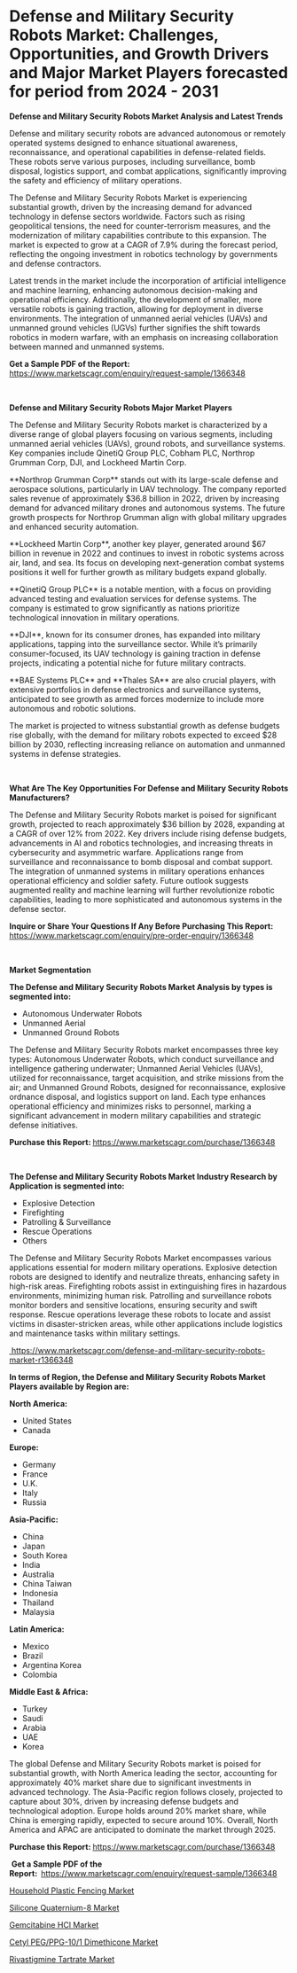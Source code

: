 <p><h1>Defense and Military Security Robots Market: Challenges, Opportunities, and Growth Drivers and Major Market Players forecasted for period from 2024 - 2031</h1></p><p><strong>Defense and Military Security Robots Market Analysis and Latest Trends</strong></p>
<p><p>Defense and military security robots are advanced autonomous or remotely operated systems designed to enhance situational awareness, reconnaissance, and operational capabilities in defense-related fields. These robots serve various purposes, including surveillance, bomb disposal, logistics support, and combat applications, significantly improving the safety and efficiency of military operations.</p><p>The Defense and Military Security Robots Market is experiencing substantial growth, driven by the increasing demand for advanced technology in defense sectors worldwide. Factors such as rising geopolitical tensions, the need for counter-terrorism measures, and the modernization of military capabilities contribute to this expansion. The market is expected to grow at a CAGR of 7.9% during the forecast period, reflecting the ongoing investment in robotics technology by governments and defense contractors.</p><p>Latest trends in the market include the incorporation of artificial intelligence and machine learning, enhancing autonomous decision-making and operational efficiency. Additionally, the development of smaller, more versatile robots is gaining traction, allowing for deployment in diverse environments. The integration of unmanned aerial vehicles (UAVs) and unmanned ground vehicles (UGVs) further signifies the shift towards robotics in modern warfare, with an emphasis on increasing collaboration between manned and unmanned systems.</p></p>
<p><strong>Get a Sample PDF of the Report:&nbsp;</strong> <a href="https://www.marketscagr.com/enquiry/request-sample/1366348">https://www.marketscagr.com/enquiry/request-sample/1366348</a></p>
<p>&nbsp;</p>
<p><strong>Defense and Military Security Robots Major Market Players</strong></p>
<p><p>The Defense and Military Security Robots market is characterized by a diverse range of global players focusing on various segments, including unmanned aerial vehicles (UAVs), ground robots, and surveillance systems. Key companies include QinetiQ Group PLC, Cobham PLC, Northrop Grumman Corp, DJI, and Lockheed Martin Corp.</p><p>**Northrop Grumman Corp** stands out with its large-scale defense and aerospace solutions, particularly in UAV technology. The company reported sales revenue of approximately $36.8 billion in 2022, driven by increasing demand for advanced military drones and autonomous systems. The future growth prospects for Northrop Grumman align with global military upgrades and enhanced security automation.</p><p>**Lockheed Martin Corp**, another key player, generated around $67 billion in revenue in 2022 and continues to invest in robotic systems across air, land, and sea. Its focus on developing next-generation combat systems positions it well for further growth as military budgets expand globally.</p><p>**QinetiQ Group PLC** is a notable mention, with a focus on providing advanced testing and evaluation services for defense systems. The company is estimated to grow significantly as nations prioritize technological innovation in military operations.</p><p>**DJI**, known for its consumer drones, has expanded into military applications, tapping into the surveillance sector. While it’s primarily consumer-focused, its UAV technology is gaining traction in defense projects, indicating a potential niche for future military contracts.</p><p>**BAE Systems PLC** and **Thales SA** are also crucial players, with extensive portfolios in defense electronics and surveillance systems, anticipated to see growth as armed forces modernize to include more autonomous and robotic solutions.</p><p>The market is projected to witness substantial growth as defense budgets rise globally, with the demand for military robots expected to exceed $28 billion by 2030, reflecting increasing reliance on automation and unmanned systems in defense strategies.</p></p>
<p>&nbsp;</p>
<p><strong>What Are The Key Opportunities For Defense and Military Security Robots Manufacturers?</strong></p>
<p><p>The Defense and Military Security Robots market is poised for significant growth, projected to reach approximately $36 billion by 2028, expanding at a CAGR of over 12% from 2022. Key drivers include rising defense budgets, advancements in AI and robotics technologies, and increasing threats in cybersecurity and asymmetric warfare. Applications range from surveillance and reconnaissance to bomb disposal and combat support. The integration of unmanned systems in military operations enhances operational efficiency and soldier safety. Future outlook suggests augmented reality and machine learning will further revolutionize robotic capabilities, leading to more sophisticated and autonomous systems in the defense sector.</p></p>
<p><strong>Inquire or Share Your Questions If Any Before Purchasing This Report:</strong> <a href="https://www.marketscagr.com/enquiry/pre-order-enquiry/1366348">https://www.marketscagr.com/enquiry/pre-order-enquiry/1366348</a></p>
<p>&nbsp;</p>
<p><strong>Market Segmentation</strong></p>
<p><strong>The Defense and Military Security Robots Market Analysis by types is segmented into:</strong></p>
<p><ul><li>Autonomous Underwater Robots</li><li>Unmanned Aerial</li><li>Unmanned Ground Robots</li></ul></p>
<p><p>The Defense and Military Security Robots market encompasses three key types: Autonomous Underwater Robots, which conduct surveillance and intelligence gathering underwater; Unmanned Aerial Vehicles (UAVs), utilized for reconnaissance, target acquisition, and strike missions from the air; and Unmanned Ground Robots, designed for reconnaissance, explosive ordnance disposal, and logistics support on land. Each type enhances operational efficiency and minimizes risks to personnel, marking a significant advancement in modern military capabilities and strategic defense initiatives.</p></p>
<p><strong>Purchase this Report:&nbsp;</strong><a href="https://www.marketscagr.com/purchase/1366348">https://www.marketscagr.com/purchase/1366348</a></p>
<p>&nbsp;</p>
<p><strong>The Defense and Military Security Robots Market Industry Research by Application is segmented into:</strong></p>
<p><ul><li>Explosive Detection</li><li>Firefighting</li><li>Patrolling & Surveillance</li><li>Rescue Operations</li><li>Others</li></ul></p>
<p><p>The Defense and Military Security Robots Market encompasses various applications essential for modern military operations. Explosive detection robots are designed to identify and neutralize threats, enhancing safety in high-risk areas. Firefighting robots assist in extinguishing fires in hazardous environments, minimizing human risk. Patrolling and surveillance robots monitor borders and sensitive locations, ensuring security and swift response. Rescue operations leverage these robots to locate and assist victims in disaster-stricken areas, while other applications include logistics and maintenance tasks within military settings.</p></p>
<p><a href="https://www.marketscagr.com/defense-and-military-security-robots-market-r1366348">&nbsp;https://www.marketscagr.com/defense-and-military-security-robots-market-r1366348</a></p>
<p><strong>In terms of Region, the Defense and Military Security Robots Market Players available by Region are:</strong></p>
<p>
    <p> <strong> North America: </strong>
        <ul>
            <li>United States</li>
            <li>Canada</li>
        </ul>
        </p> 
    <p> <strong> Europe: </strong>
        <ul>
            <li>Germany</li>
            <li>France</li>
            <li>U.K.</li>
            <li>Italy</li>
            <li>Russia</li>
        </ul>
        </p> 
    <p> <strong> Asia-Pacific: </strong>
        <ul>
            <li>China</li>
            <li>Japan</li>
            <li>South Korea</li>
            <li>India</li>
            <li>Australia</li>
            <li>China Taiwan</li>
            <li>Indonesia</li>
            <li>Thailand</li>
            <li>Malaysia</li>
        </ul>
        </p> 
    <p> <strong> Latin America: </strong>
        <ul>
            <li>Mexico</li>
            <li>Brazil</li>
            <li>Argentina Korea</li>
            <li>Colombia</li>
        </ul>
        </p> 
    <p> <strong> Middle East & Africa: </strong>
        <ul>
            <li>Turkey</li>
            <li>Saudi</li>
            <li>Arabia</li>
            <li>UAE</li>
            <li>Korea</li>
        </ul>
    </p>
    </p>
<p><p>The global Defense and Military Security Robots market is poised for substantial growth, with North America leading the sector, accounting for approximately 40% market share due to significant investments in advanced technology. The Asia-Pacific region follows closely, projected to capture about 30%, driven by increasing defense budgets and technological adoption. Europe holds around 20% market share, while China is emerging rapidly, expected to secure around 10%. Overall, North America and APAC are anticipated to dominate the market through 2025.</p></p>
<p><strong>Purchase this Report: </strong><a href="https://www.marketscagr.com/purchase/1366348">https://www.marketscagr.com/purchase/1366348</a></p>
<p>&nbsp;<strong>Get a Sample PDF of the Report:&nbsp;&nbsp;</strong><a href="https://www.marketscagr.com/enquiry/request-sample/1366348">https://www.marketscagr.com/enquiry/request-sample/1366348</a></p>
<p><strong></strong></p>
<p><p><a href="https://github.com/provorikovar/Market-Research-Report-List-6/blob/main/household-plastic-fencing-market.md">Household Plastic Fencing Market</a></p><p><a href="https://issuu.com/reportprime-2/docs/silicone-quaternium-8-market-size-2_49313f78e0320d">Silicone Quaternium-8 Market</a></p><p><a href="https://www.linkedin.com/pulse/comprehensive-look-product-type-above-98below-98-application-chxlc?trackingId=eSwDVvb2RBeW2bPP9vZ%2BkQ%3D%3D">Gemcitabine HCl Market</a></p><p><a href="https://issuu.com/reportprime-2/docs/cetyl-pegppg-101-dimethicone-market_65e1c9b847c4a5">Cetyl PEG/PPG-10/1 Dimethicone Market</a></p><p><a href="https://www.linkedin.com/pulse/exploring-rivastigmine-tartrate-market-dynamics-revenue-analysis-lmguc?trackingId=j7XrIVaIRVeJOU1Q4K7NaA%3D%3D">Rivastigmine Tartrate Market</a></p></p>